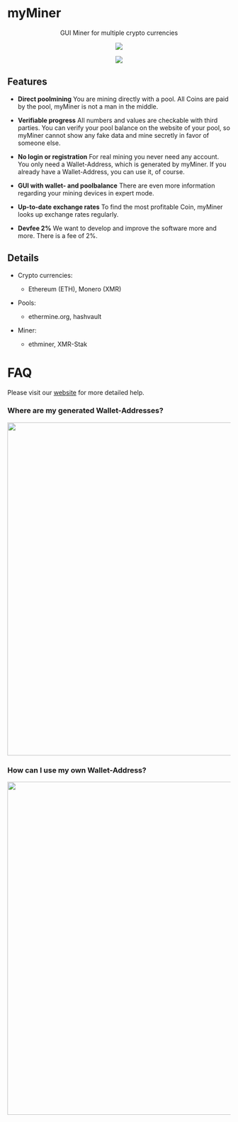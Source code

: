 # myMiner
<p align="center">
  GUI Miner for multiple crypto currencies
</p>


<p align="center">
  <img src="https://myminer.org/themes/myMiner/assets/downloads/GuiForum2.png">
</p>

<p align="center">
  <a href="https://myminer.org/themes/myMiner/assets/downloads/myMiner_Inst.exe" download="myMiner_Inst.exe">
    <img src="https://myminer.org/themes/myMiner/assets/downloads/DownloadButton.png">
  </a>
</p>


## Features

- **Direct poolmining**
  You are mining directly with a pool. All Coins are paid by the pool, myMiner is not a man in the middle.

- **Verifiable progress**
  All numbers and values are checkable with third parties. You can verify your pool balance on the website of your pool, so myMiner cannot show any fake data and mine secretly in favor of someone else.

- **No login or registration**
  For real mining you never need any account. You only need a Wallet-Address, which is generated by myMiner. If you already have a Wallet-Address, you can use it, of course. 

- **GUI with wallet- and poolbalance**
  There are even more information regarding your mining devices in expert mode. 

- **Up-to-date exchange rates**
  To find the most profitable Coin, myMiner looks up exchange rates regularly.

- **Devfee 2%**
  We want to develop and improve the software more and more. There is a fee of 2%. 


## Details
- Crypto currencies:
  - Ethereum (ETH), Monero (XMR)
  
- Pools:
  - ethermine.org, hashvault
  
- Miner:
  - ethminer, XMR-Stak


# FAQ

Please visit our [website](https://myminer.org/FAQ) for more detailed help.

### Where are my generated Wallet-Addresses?

<p align="center">
  <img width="750px" src="https://myminer.org/themes/myMiner/assets/downloads/7(1)-Find Wallets.png">
</p>


### How can I use my own Wallet-Address?

<p align="center">
  <img width="750px" src="https://myminer.org/themes/myMiner/assets/downloads/find-settings.png">
</p>
